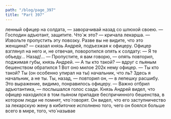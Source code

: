 ```yaml
---
path: "/blog/page_397"
title: "Part 397"
---
```


ленный офицер на солдата, — заворачивай назад со шлюхой своею.
— Господин адъютант, защитите. Что́ ж это? — кричала лекарша.
— Извольте пропустить эту повозку. Разве вы не видите, что это женщина? — сказал князь Андрей, подъезжая к офицеру.
Офицер взглянул на него и, не отвечая, поворотился опять к солдату: — Я те объеду... Назад!...
— Пропустите, я вам говорю, — опять повторил, поджимая губы, князь Андрей.
— А ты кто такой? — вдруг с пьяным бешенством обратился 1 Вот оно милое
202к нему офицер. — Ты кто такой? Ты (он особенно упирал на ты) начальник, что ль? Здесь я начальник, а не ты. Ты, назад, — повторил он, — в лепешку расшибу.
Это выражение, видимо, понравилось офицеру.
— Важно отбрил адъютантика, — послышался голос сзади.
Князь Андрей видел, что офицер находился в том пьяном припадке беспричинного бешенства, в котором люди не помнят, что́ говорят. Он видел, что его заступничество за лекарскую жену в кибиточке исполнено того, чего он боялся больше всего в мире, того, что́ называе
